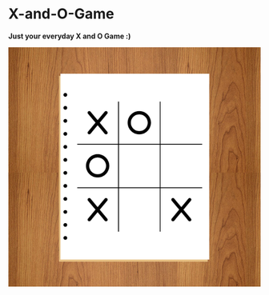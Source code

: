 # X-and-O-Game
**Just your everyday X and O Game :)**
<!-- ![Image of X and O Game](./img/x-and-o.PNG) -->
<img src="./img/x-and-o.PNG" max-width="400px" alt="Image of X and O Game" border-radius="20px"/>